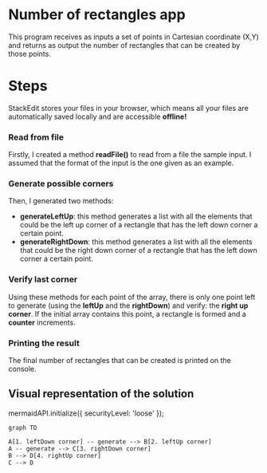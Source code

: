 # Number of rectangles app

 This program receives as inputs a set of points in Cartesian coordinate (X,Y) and returns as output the number of rectangles that can be created by those points. 


# Steps

StackEdit stores your files in your browser, which means all your files are automatically saved locally and are accessible **offline!**

### Read from file

Firstly, I created a method **readFile()** to read from a file the sample input. I assumed that the format of the input is the one given as an example.

### Generate possible corners

Then, I generated two methods:
*    **generateLeftUp**: this method generates a list with all the elements that could be the left up corner of a rectangle that has the left down corner a certain point.
*    **generateRightDown**: this method generates a list with all the elements that could be the right down corner of a rectangle that has the left down corner a certain point.

### Verify last corner

 Using these methods for each point of the array, there is only one point left to generate (using the **leftUp** and the **rightDown**) and verify: the **right up corner**. If the initial array contains this point, a rectangle is formed and a **counter** increments.   

### Printing the result
The final number of rectangles that can be created is printed on the console.


## Visual representation of the solution

mermaidAPI.initialize({
    securityLevel: 'loose'
});
```mermaid
graph TD

A[1. leftDown corner] -- generate --> B[2. leftUp corner]
A -- generate --> C[3. rightDown corner]
B --> D[4. rightUp corner]
C --> D
```
